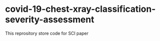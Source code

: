 # covid-19-chest-xray-classification-severity-assessment
 This reprository store code for SCI paper
